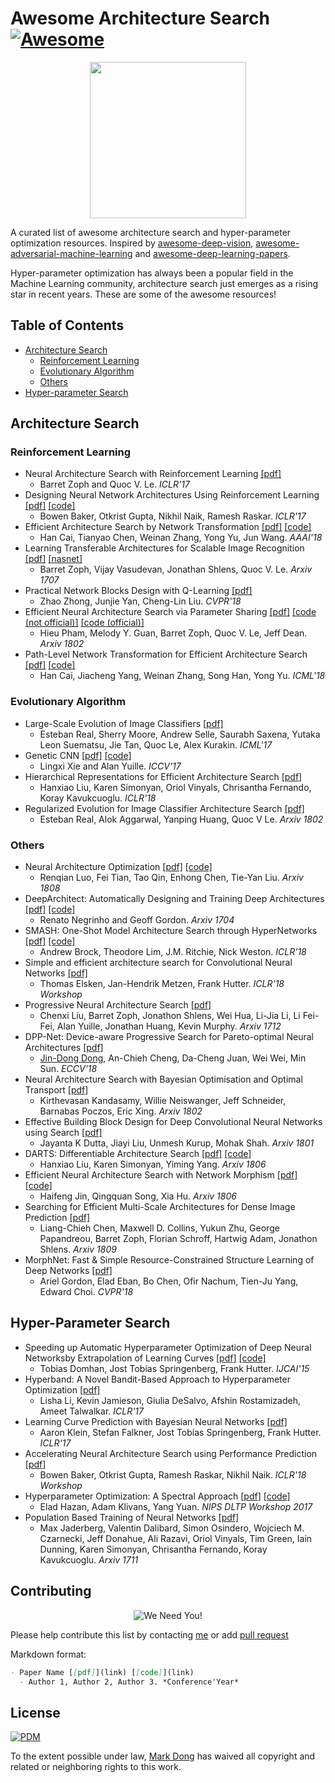 # Awesome Architecture Search [![Awesome](https://awesome.re/badge.svg)](https://awesome.re)
<p align="center">
  <img width="250" src="https://camo.githubusercontent.com/1131548cf666e1150ebd2a52f44776d539f06324/68747470733a2f2f63646e2e7261776769742e636f6d2f73696e647265736f726875732f617765736f6d652f6d61737465722f6d656469612f6c6f676f2e737667" "Awesome!">
</p>

A curated list of awesome architecture search and hyper-parameter optimization resources. Inspired by [awesome-deep-vision](https://github.com/kjw0612/awesome-deep-vision), [awesome-adversarial-machine-learning](https://github.com/yenchenlin/awesome-adversarial-machine-learning) and [awesome-deep-learning-papers](https://github.com/terryum/awesome-deep-learning-papers).

Hyper-parameter optimization has always been a popular field in the Machine Learning community, architecture search just emerges as a rising star in recent years. These are some of the awesome resources!

## Table of Contents

- [Architecture Search](#architecture-search)
  - [Reinforcement Learning](#reinforcement-learning)
  - [Evolutionary Algorithm](#evolutionary-algorithm)
  - [Others](#others)
- [Hyper-parameter Search](#hyper-parameter-search)

## Architecture Search

### Reinforcement Learning
- Neural Architecture Search with Reinforcement Learning [[pdf]](https://arxiv.org/abs/1611.01578)
  - Barret Zoph and Quoc V. Le. *ICLR'17*
- Designing Neural Network Architectures Using Reinforcement Learning [[pdf]](https://arxiv.org/abs/1611.02167) [[code]](https://github.com/bowenbaker/metaqnn)
  - Bowen Baker, Otkrist Gupta, Nikhil Naik, Ramesh Raskar. *ICLR'17*
- Efficient Architecture Search by Network Transformation [[pdf]](https://arxiv.org/abs/1707.04873) [[code]](https://github.com/han-cai/EAS)
  - Han Cai, Tianyao Chen, Weinan Zhang, Yong Yu, Jun Wang. *AAAI'18*
- Learning Transferable Architectures for Scalable Image Recognition [[pdf]](https://arxiv.org/abs/1707.07012) [[nasnet]](https://github.com/tensorflow/models/tree/master/research/slim/nets/nasnet)
  - Barret Zoph, Vijay Vasudevan, Jonathan Shlens, Quoc V. Le. *Arxiv 1707*
- Practical Network Blocks Design with Q-Learning [[pdf]](https://arxiv.org/abs/1708.05552)
  - Zhao Zhong, Junjie Yan, Cheng-Lin Liu. *CVPR'18*
- Efficient Neural Architecture Search via Parameter Sharing [[pdf]](https://arxiv.org/abs/1802.03268) [[code (not official)]](https://github.com/carpedm20/ENAS-pytorch) [[code (official)]](https://github.com/melodyguan/enas)
  - Hieu Pham, Melody Y. Guan, Barret Zoph, Quoc V. Le, Jeff Dean. *Arxiv 1802*
- Path-Level Network Transformation for Efficient Architecture Search [[pdf]](https://arxiv.org/abs/1806.02639) [[code]](https://github.com/han-cai/PathLevel-EAS)
  - Han Cai, Jiacheng Yang, Weinan Zhang, Song Han, Yong Yu. *ICML'18*

### Evolutionary Algorithm
- Large-Scale Evolution of Image Classifiers [[pdf]](https://arxiv.org/abs/1703.01041)
  - Esteban Real, Sherry Moore, Andrew Selle, Saurabh Saxena, Yutaka Leon Suematsu, Jie Tan, Quoc Le, Alex Kurakin. *ICML'17*
- Genetic CNN [[pdf]](https://arxiv.org/abs/1703.01513) [[code]](https://github.com/aqibsaeed/Genetic-CNN)
  - Lingxi Xie and Alan Yuille. *ICCV'17*
- Hierarchical Representations for Efficient Architecture Search [[pdf]](https://arxiv.org/abs/1711.00436)
  - Hanxiao Liu, Karen Simonyan, Oriol Vinyals, Chrisantha Fernando, Koray Kavukcuoglu. *ICLR'18*
- Regularized Evolution for Image Classifier Architecture Search [[pdf]](https://arxiv.org/abs/1802.01548)
  - Esteban Real, Alok Aggarwal, Yanping Huang, Quoc V Le. *Arxiv 1802*

### Others
- Neural Architecture Optimization [[pdf]](https://arxiv.org/abs/1808.07233) [[code]](https://github.com/renqianluo/NAO)
  - Renqian Luo, Fei Tian, Tao Qin, Enhong Chen, Tie-Yan Liu. *Arxiv 1808*
- DeepArchitect: Automatically Designing and Training Deep Architectures [[pdf]](https://arxiv.org/abs/1704.08792) [[code]](https://github.com/negrinho/deep_architect)
  - Renato Negrinho and Geoff Gordon. *Arxiv 1704*
- SMASH: One-Shot Model Architecture Search through HyperNetworks [[pdf]](https://arxiv.org/abs/1708.05344) [[code]](https://github.com/ajbrock/SMASH)
  - Andrew Brock, Theodore Lim, J.M. Ritchie, Nick Weston. *ICLR'18*
- Simple and efficient architecture search for Convolutional Neural Networks [[pdf]](https://arxiv.org/abs/1711.04528)
  - Thomas Elsken, Jan-Hendrik Metzen, Frank Hutter. *ICLR'18 Workshop*
- Progressive Neural Architecture Search [[pdf]](https://arxiv.org/abs/1712.00559)
  - Chenxi Liu, Barret Zoph, Jonathon Shlens, Wei Hua, Li-Jia Li, Li Fei-Fei, Alan Yuille, Jonathan Huang, Kevin Murphy. *Arxiv 1712*
- DPP-Net: Device-aware Progressive Search for Pareto-optimal Neural Architectures [[pdf]](https://arxiv.org/abs/1806.08198)
  - [Jin-Dong Dong](https://markdtw.github.io), An-Chieh Cheng, Da-Cheng Juan, Wei Wei, Min Sun. *ECCV'18*
- Neural Architecture Search with Bayesian Optimisation and Optimal Transport [[pdf]](https://arxiv.org/abs/1802.07191)
  - Kirthevasan Kandasamy, Willie Neiswanger, Jeff Schneider, Barnabas Poczos, Eric Xing. *Arxiv 1802*
- Effective Building Block Design for Deep Convolutional Neural Networks using Search [[pdf]](https://arxiv.org/abs/1801.08577)
  - Jayanta K Dutta, Jiayi Liu, Unmesh Kurup, Mohak Shah. *Arxiv 1801*
- DARTS: Differentiable Architecture Search [[pdf]](https://arxiv.org/abs/1806.09055) [[code]](https://github.com/quark0/darts)
  - Hanxiao Liu, Karen Simonyan, Yiming Yang. *Arxiv 1806*
- Efficient Neural Architecture Search with Network Morphism [[pdf]](https://arxiv.org/abs/1806.10282) [[code]](https://github.com/jhfjhfj1/autokeras)
  - Haifeng Jin, Qingquan Song, Xia Hu. *Arxiv 1806*
- Searching for Efficient Multi-Scale Architectures for Dense Image Prediction [[pdf]](https://arxiv.org/abs/1809.04184) 
  - Liang-Chieh Chen, Maxwell D. Collins, Yukun Zhu, George Papandreou, Barret Zoph, Florian Schroff, Hartwig Adam, Jonathon Shlens. *Arxiv 1809*
- MorphNet: Fast & Simple Resource-Constrained Structure Learning of Deep Networks [[pdf]](http://openaccess.thecvf.com/content_cvpr_2018/papers/Gordon_MorphNet_Fast__CVPR_2018_paper.pdf)
  - Ariel Gordon, Elad Eban, Bo Chen, Ofir Nachum, Tien-Ju Yang, Edward Choi. *CVPR'18*


## Hyper-Parameter Search
- Speeding up Automatic Hyperparameter Optimization of Deep Neural Networksby Extrapolation of Learning Curves [[pdf]](http://ml.informatik.uni-freiburg.de/papers/15-IJCAI-Extrapolation_of_Learning_Curves.pdf) [[code]](https://github.com/automl/pylearningcurvepredictor)
  - Tobias Domhan, Jost Tobias Springenberg, Frank Hutter. *IJCAI'15*
- Hyperband: A Novel Bandit-Based Approach to Hyperparameter Optimization [[pdf]](https://arxiv.org/abs/1603.06560)
  - Lisha Li, Kevin Jamieson, Giulia DeSalvo, Afshin Rostamizadeh, Ameet Talwalkar. *ICLR'17*
- Learning Curve Prediction with Bayesian Neural Networks [[pdf]](http://ml.informatik.uni-freiburg.de/papers/17-ICLR-LCNet.pdf)
  - Aaron Klein, Stefan Falkner, Jost Tobias Springenberg, Frank Hutter. *ICLR'17*
- Accelerating Neural Architecture Search using Performance Prediction [[pdf]](https://arxiv.org/abs/1705.10823)
  - Bowen Baker, Otkrist Gupta, Ramesh Raskar, Nikhil Naik. *ICLR'18 Workshop*
- Hyperparameter Optimization: A Spectral Approach [[pdf]](https://arxiv.org/abs/1706.00764) [[code]](https://github.com/callowbird/Harmonica)
  - Elad Hazan, Adam Klivans, Yang Yuan. *NIPS DLTP Workshop 2017*
- Population Based Training of Neural Networks [[pdf]](https://arxiv.org/abs/1711.09846)
  - Max Jaderberg, Valentin Dalibard, Simon Osindero, Wojciech M. Czarnecki, Jeff Donahue, Ali Razavi, Oriol Vinyals, Tim Green, Iain Dunning, Karen Simonyan, Chrisantha Fernando, Koray Kavukcuoglu. *Arxiv 1711*


## Contributing
<p align="center">
  <img src="http://cdn1.sportngin.com/attachments/news_article/7269/5172/needyou_small.jpg" alt="We Need You!">
</p>

Please help contribute this list by contacting [me](https://markdtw.github.io/) or add [pull request](https://github.com/markdtw/awesome-architecture-search/pulls)

Markdown format:
```markdown
- Paper Name [[pdf]](link) [[code]](link)
  - Author 1, Author 2, Author 3. *Conference'Year*
```


## License

[![PDM](https://licensebuttons.net/p/mark/1.0/88x31.png)](https://creativecommons.org/publicdomain/zero/1.0/)

To the extent possible under law, [Mark Dong](https://markdtw.github.io/) has waived all copyright and related or neighboring rights to this work.
